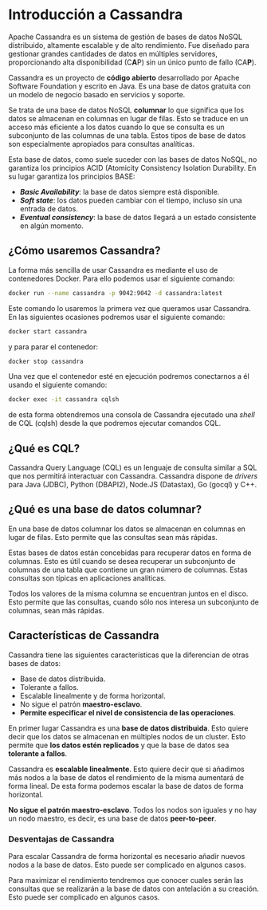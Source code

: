 # Introducción a Cassandra

Apache Cassandra es un sistema de gestión de bases de datos NoSQL distribuido, altamente escalable y de alto rendimiento. Fue diseñado para gestionar grandes cantidades de datos en múltiples servidores, proporcionando alta disponibilidad (C**A**P) sin un único punto de fallo (CA**P**).

Cassandra es un proyecto de **código abierto** desarrollado por Apache Software Foundation y escrito en Java. Es una base de datos gratuita con un modelo de negocio basado en servicios y soporte.

Se trata de una base de datos NoSQL **columnar** lo que significa que los datos se almacenan en columnas en lugar de filas.  Esto se traduce en un acceso más eficiente a los datos cuando lo que se consulta es un subconjunto de las columnas de una tabla. Estos tipos de base de datos son especialmente apropiados para consultas analíticas.

Esta base de datos, como suele suceder con las bases de datos NoSQL, no garantiza los principios ACID (Atomicity Consistency Isolation Durability. En su lugar garantiza los principios BASE:

* ***Basic Availability***: la base de datos siempre está disponible.
* ***Soft state***: los datos pueden cambiar con el tiempo, incluso sin una entrada de datos.
* ***Eventual consistency***: la base de datos llegará a un estado consistente en algún momento.

## ¿Cómo usaremos Cassandra?

La forma más sencilla de usar Cassandra es mediante el uso de contenedores Docker. Para ello podemos usar el siguiente comando:

```bash
docker run --name cassandra -p 9042:9042 -d cassandra:latest
```

Este comando lo usaremos la primera vez que queramos usar Cassandra. En las siguientes ocasiones podremos usar el siguiente comando:

```bash
docker start cassandra
```

y para parar el contenedor:

```bash
docker stop cassandra
```

Una vez que el contenedor esté en ejecución podremos conectarnos a él usando el siguiente comando:

```bash
docker exec -it cassandra cqlsh
```

de esta forma obtendremos una consola de Cassandra ejecutado una *shell* de CQL (cqlsh) desde la que podremos ejecutar comandos CQL.

## ¿Qué es CQL?

Cassandra Query Language (CQL) es un lenguaje de consulta similar a SQL que nos permitirá interactuar con Cassandra. Cassandra dispone de *drivers* para Java (JDBC), Python (DBAPI2), Node.JS (Datastax), Go (gocql) y C++.

## ¿Qué es una base de datos columnar?

En una base de datos columnar los datos se almacenan en columnas en lugar de filas. Esto permite que las consultas sean más rápidas.

Estas bases de datos están concebidas para recuperar datos en forma de columnas. Esto es útil cuando se desea recuperar un subconjunto de columnas de una tabla que contiene un gran número de columnas. Estas consultas son típicas en aplicaciones analíticas.

Todos los valores de la misma columna se encuentran juntos en el disco. Esto permite que las consultas, cuando sólo nos interesa un subconjunto de columnas, sean más rápidas.

## Características de Cassandra

Cassandra tiene las siguientes características que la diferencian de otras bases de datos:

* Base de datos distribuida.
* Tolerante a fallos.
* Escalable linealmente y de forma horizontal.
* No sigue el patrón **maestro-esclavo**.
* **Permite especificar el nivel de consistencia de las operaciones**.

En primer lugar Cassandra es una **base de datos distribuida**. Esto quiere decir que los datos se almacenan en múltiples nodos de un cluster. Esto permite que **los datos estén replicados** y que la base de datos sea **tolerante a fallos**.

Cassandra es **escalable linealmente**. Esto quiere decir que si añadimos más nodos a la base de datos el rendimiento de la misma aumentará de forma lineal. De esta forma podemos escalar la base de datos de forma horizontal.

**No sigue el patrón maestro-esclavo**. Todos los nodos son iguales y no hay un nodo maestro, es decir, es una base de datos **peer-to-peer**.

### Desventajas de Cassandra

Para escalar Cassandra de forma horizontal es necesario añadir nuevos nodos a la base de datos. Esto puede ser complicado en algunos casos.

Para maximizar el rendimiento tendremos que conocer cuales serán las consultas que se realizarán a la base de datos con antelación a su creación. Esto puede ser complicado en algunos casos.
